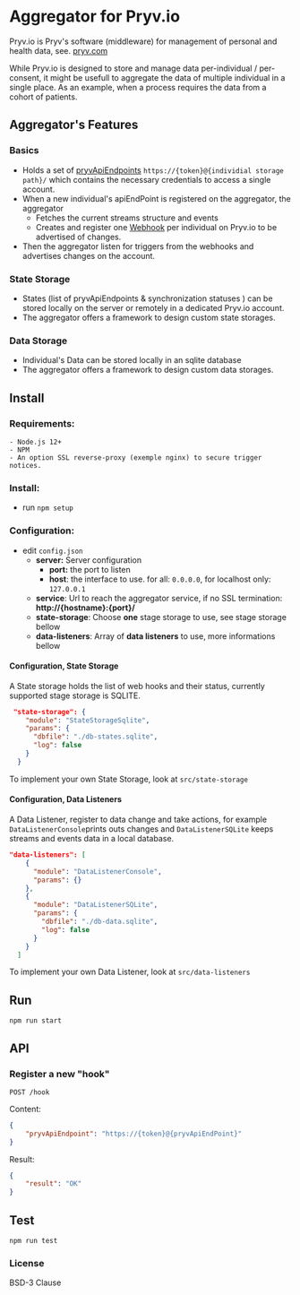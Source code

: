 # Aggregator for Pryv.io 

Pryv.io is Pryv's software (middleware) for management of personal and health data, see. [pryv.com](https://pryv.com)

While Pryv.io is designed to store and manage data per-individual / per-consent, it might be usefull to aggregate the data of multiple individual in a single place. As an example, when a process requires the data from a cohort of patients. 

## Aggregator's Features

### Basics

- Holds a set of [pryvApiEndpoints](https://api.pryv.com/guides/app-guidelines/) `https://{token}@{individial storage path}/` which contains the necessary credentials to access a single account. 
- When a new individual's apiEndPoint is registered on the aggregator, the aggregator 
  - Fetches the current streams structure and events
  -  Creates and register one [Webhook](https://api.pryv.com/guides/webhooks/) per individual on Pryv.io to be advertised of changes.
- Then the aggregator listen for triggers from the webhooks and advertises changes on the account.

### State Storage

- States (list of pryvApiEndpoints & synchronization statuses ) can be stored locally on the server or remotely in a dedicated Pryv.io account. 
- The aggregator offers a framework to design custom state storages.

### Data Storage

- Individual's Data can be stored locally in an sqlite database
- The aggregator offers a framework to design custom data storages.

## Install

### Requirements: 

	- Node.js 12+
	- NPM 
	- An option SSL reverse-proxy (exemple nginx) to secure trigger notices.

### Install:

- run `npm setup`

### Configuration: 

- edit `config.json`
  - **server:** Server configuration
    - **port:** the port to listen
    - **host**: the interface to use. for all:  `0.0.0.0`, for localhost only: `127.0.0.1`
  - **service**: Url to reach the aggregator service, if no SSL termination: **http://{hostname}:{port}/**
  - **state-storage**: Choose **one** stage storage to use, see stage storage bellow
  - **data-listeners**: Array of **data listeners** to use, more informations bellow

#### Configuration, State Storage

A State storage holds the list of web hooks and their status, currently supported stage storage is SQLITE. 

``` json
 "state-storage": {
    "module": "StateStorageSqlite",
    "params": {
      "dbfile": "./db-states.sqlite",
      "log": false
    }
  }
```

To implement your own State Storage, look at `src/state-storage`

#### Configuration, Data Listeners

A Data Listener, register to data change and take actions, for example `DataListenerConsole`prints outs changes and `DataListenerSQLite` keeps streams and events data in a local database.

```json
"data-listeners": [
    {
      "module": "DataListenerConsole",
      "params": {}
    },
    {
      "module": "DataListenerSQLite",
      "params": {
        "dbfile": "./db-data.sqlite",
        "log": false
      }
    }
  ]
```

To implement your own Data Listener, look at `src/data-listeners`

## Run

`npm run start`

## API

### Register a new "hook"

`POST /hook`

Content:

```json
{
	"pryvApiEndpoint": "https://{token}@{pryvApiEndPoint}"
}
```

Result:

```json
{
	"result": "OK"
}
```



## Test

`npm run test`

### License

BSD-3 Clause